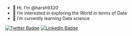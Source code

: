 - 👋 Hi, I’m @harsh9320
- 👀 I’m interested in exploring the World in terms of Data 
- 🌱 I’m currently learning Data science 




[![Twitter Badge](https://img.shields.io/badge/Twitter-Profile-informational?style=flat&logo=twitter&logoColor=white&color=1CA2F1)](https://twitter.com/Harsh9320)
[![LinkedIn Badge](https://img.shields.io/badge/LinkedIn-Profile-informational?style=flat&logo=linkedin&logoColor=white&color=0D76A8)](https://www.linkedin.com/in/harsh-singh-1290a3169/)

<!---
harsh9320/harsh9320 is a ✨ special ✨ repository because its `README.md` (this file) appears on your GitHub profile.
You can click the Preview link to take a look at your changes.
--->
